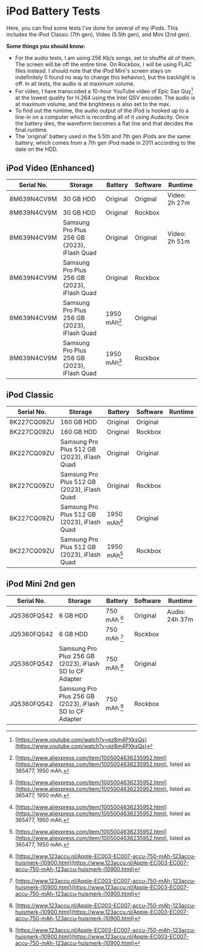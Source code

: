 # iPod Battery Tests

Here, you can find some tests I've done for several of my iPods. This includes the iPod Classic (7th gen), Video (5.5th gen), and Mini (2nd gen).

**Some things you should know:**
- For the audio tests, I am using 256 Kb/s songs, set to shuffle all of them. The screen will be off the entire time. On Rockbox, I will be using FLAC files instead. I should note that the iPod Mini's screen stays on indefinitely (I found no way to change this behavior), but the backlight is off. In all tests, the audio is at maximum volume.
- For video, I have transcoded a 10-hour YouTube video of Epic Sax Guy[^1] at the lowest quality for H.264 using the Intel QSV encoder. The audio is at maximum volume, and the brightness is also set to the max.
- To find out the runtime, the audio output of the iPod is hooked up to a line-in on a computer which is recording all of it using Audacity. Once the battery dies, the waveform becomes a flat line and that decides the final runtime.
- The 'original' battery used in the 5.5th and 7th gen iPods are the same battery, which comes from a 7th gen iPod made in 2011 according to the date on the HDD.

## iPod Video (Enhanced)
| Serial No.  | Storage                                                 | Battery      | Software | Runtime |
|-------------|---------------------------------------------------------|--------------|----------|-----------------|
| 8M639N4CV9M | 30 GB HDD                                               | Original     | Original | Video: 2h 27m                |
| 8M639N4CV9M | 30 GB HDD                                               | Original     | Rockbox  |                 |
| 8M639N4CV9M | Samsung Pro Plus 256 GB (2023), iFlash Quad             | Original     | Original | Video: 2h 51m                |
| 8M639N4CV9M | Samsung Pro Plus 256 GB (2023), iFlash Quad             | Original     | Rockbox  |                 |
| 8M639N4CV9M | Samsung Pro Plus 256 GB (2023), iFlash Quad             | 1950 mAh[^2] | Original |                 |
| 8M639N4CV9M | Samsung Pro Plus 256 GB (2023), iFlash Quad             | 1950 mAh[^2] | Rockbox  |                 |

## iPod Classic
| Serial No.  | Storage                                                 | Battery      | Software | Runtime |
|-------------|---------------------------------------------------------|--------------|----------|-----------------|
| 8K227CQ09ZU | 160 GB HDD                                              | Original     | Original |                 |
| 8K227CQ09ZU | 160 GB HDD                                              | Original     | Rockbox  |                 |
| 8K227CQ09ZU | Samsung Pro Plus 512 GB (2023), iFlash Quad             | Original     | Original |                 |
| 8K227CQ09ZU | Samsung Pro Plus 512 GB (2023), iFlash Quad             | Original     | Rockbox  |                 |
| 8K227CQ09ZU | Samsung Pro Plus 512 GB (2023), iFlash Quad             | 1950 mAh[^2] | Original |                 |
| 8K227CQ09ZU | Samsung Pro Plus 512 GB (2023), iFlash Quad             | 1950 mAh[^2] | Rockbox  |                 |

## iPod Mini 2nd gen
| Serial No.  | Storage                                                 | Battery      | Software | Runtime |
|-------------|---------------------------------------------------------|--------------|----------|-----------------|
| JQ5360FQS42 | 6 GB HDD                                                | 750 mAh [^3] | Original | Audio: 24h 37m                |
| JQ5360FQS42 | 6 GB HDD                                                | 750 mAh [^3] | Rockbox  |                 |
| JQ5360FQS42 | Samsung Pro Plus 256 GB (2023), iFlash SD to CF Adapter | 750 mAh [^3] | Original |                 |
| JQ5360FQS42 | Samsung Pro Plus 256 GB (2023), iFlash SD to CF Adapter | 750 mAh [^3] | Rockbox  |                 |

[^1]: [https://www.youtube.com/watch?v=ez8m4PXksQs](https://www.youtube.com/watch?v=ez8m4PXksQs)
[^2]: [https://www.aliexpress.com/item/1005004636235952.html](https://www.aliexpress.com/item/1005004636235952.html), listed as 365477, 1950 mAh.
[^3]: [https://www.123accu.nl/Apple-EC003-EC007-accu-750-mAh-123accu-huismerk-i10900.html](https://www.123accu.nl/Apple-EC003-EC007-accu-750-mAh-123accu-huismerk-i10900.html)
